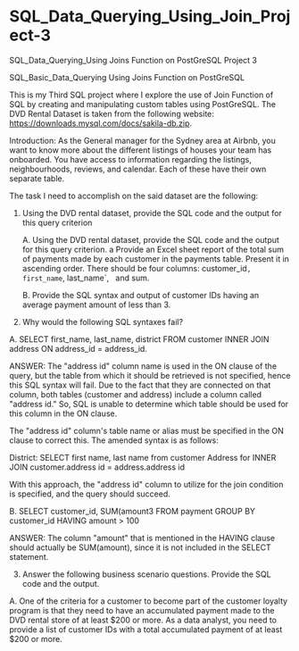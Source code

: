 # SQL_Data_Querying_Using_Join_Project-3
SQL_Data_Querying_Using Joins Function on PostGreSQL Project 3

SQL_Basic_Data_Querying Using Joins Function on PostGreSQL

This is my Third SQL project  where I explore the use of Join Function of SQL by creating and manipulating custom tables using PostGreSQL.
The DVD Rental Dataset is taken from the following website: https://downloads.mysql.com/docs/sakila-db.zip.


Introduction: As the General manager for the Sydney area at Airbnb, you want to know more about the different listings of houses your team has onboarded. You have access to information regarding the listings, neighbourhoods, reviews, and calendar. Each of these have their own separate table.

The task I need to accomplish on the said dataset are the following: 

1.	Using the DVD rental dataset, provide the SQL code and the output for this query criterion

    A.	Using the DVD rental dataset, provide the SQL code and the output for this query criterion. a Provide an Excel sheet report of the total sum of payments made by         each customer in the payments table. Present it in ascending order. There should be four columns: customer_id`, first_name`, last_name`,   and sum.

    B.	Provide the SQL syntax and output of customer IDs having an average payment amount of less than 3.

2.	Why would the following SQL syntaxes fail?

A. SELECT  first_name, last_name, district  FROM customer INNER JOIN address ON address_id = address_id. 

ANSWER: 
The "address id" column name is used in the ON clause of the query, but the table from which it should be retrieved is not specified, hence this SQL syntax will fail. Due to the fact that they are connected on that column, both tables (customer and address) include a column called "address id." So, SQL is unable to determine which table should be used for this column in the ON clause.

The "address id" column's table name or alias must be specified in the ON clause to correct this. The amended syntax is as follows:

District: SELECT first name, last name
from customer
Address for INNER JOIN
customer.address id = address.address id

With this approach, the "address id" column to utilize for the join condition is specified, and the query should succeed.


B.	SELECT  customer_id, SUM(amount3  FROM payment GROUP BY customer_id HAVING amount > 100

ANSWER: 
The column "amount" that is mentioned in the HAVING clause should actually be SUM(amount), since it is not included in the SELECT statement.


3.	Answer the following business scenario questions. Provide the SQL code and the output. 

A.	 One of the criteria for a customer to become part of the customer loyalty program is that they need to have an accumulated payment made to the DVD rental store of at least $200 or more. As a data analyst, you need to provide a list of customer IDs with a total accumulated payment of at least $200 or more.



